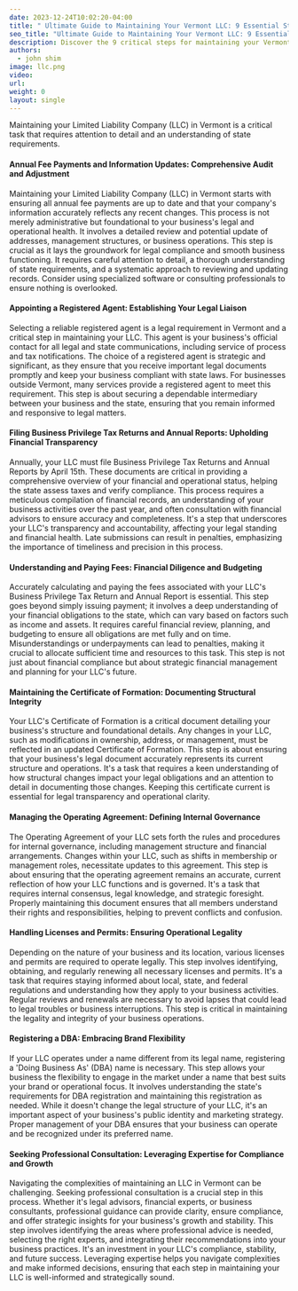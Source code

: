 ```yaml
---
date: 2023-12-24T10:02:20-04:00
title: " Ultimate Guide to Maintaining Your Vermont LLC: 9 Essential Steps for Compliance and Growth "
seo_title: "Ultimate Guide to Maintaining Your Vermont LLC: 9 Essential Steps for Compliance and Growth"
description: Discover the 9 critical steps for maintaining your Vermont LLC's legal standing and fostering growth. Our comprehensive guide covers everything from annual updates and appointing a registered agent to managing financial obligations and leveraging expert advice. Stay compliant, avoid penalties, and ensure your LLC thrives in the Vermont business environment with our in-depth, step-by-step approach.
authors:
  - john shim
image: llc.png
video:
url: 
weight: 0
layout: single
---
```


Maintaining your Limited Liability Company (LLC) in Vermont is a critical task that requires attention to detail and an understanding of state requirements.

#### Annual Fee Payments and Information Updates: Comprehensive Audit and Adjustment

Maintaining your Limited Liability Company (LLC) in Vermont starts with ensuring all annual fee payments are up to date and that your company's information accurately reflects any recent changes. This process is not merely administrative but foundational to your business's legal and operational health. It involves a detailed review and potential update of addresses, management structures, or business operations. This step is crucial as it lays the groundwork for legal compliance and smooth business functioning. It requires careful attention to detail, a thorough understanding of state requirements, and a systematic approach to reviewing and updating records. Consider using specialized software or consulting professionals to ensure nothing is overlooked.

#### Appointing a Registered Agent: Establishing Your Legal Liaison

Selecting a reliable registered agent is a legal requirement in Vermont and a critical step in maintaining your LLC. This agent is your business's official contact for all legal and state communications, including service of process and tax notifications. The choice of a registered agent is strategic and significant, as they ensure that you receive important legal documents promptly and keep your business compliant with state laws. For businesses outside Vermont, many services provide a registered agent to meet this requirement. This step is about securing a dependable intermediary between your business and the state, ensuring that you remain informed and responsive to legal matters.

#### Filing Business Privilege Tax Returns and Annual Reports: Upholding Financial Transparency

Annually, your LLC must file Business Privilege Tax Returns and Annual Reports by April 15th. These documents are critical in providing a comprehensive overview of your financial and operational status, helping the state assess taxes and verify compliance. This process requires a meticulous compilation of financial records, an understanding of your business activities over the past year, and often consultation with financial advisors to ensure accuracy and completeness. It's a step that underscores your LLC's transparency and accountability, affecting your legal standing and financial health. Late submissions can result in penalties, emphasizing the importance of timeliness and precision in this process.

#### Understanding and Paying Fees: Financial Diligence and Budgeting

Accurately calculating and paying the fees associated with your LLC's Business Privilege Tax Return and Annual Report is essential. This step goes beyond simply issuing payment; it involves a deep understanding of your financial obligations to the state, which can vary based on factors such as income and assets. It requires careful financial review, planning, and budgeting to ensure all obligations are met fully and on time. Misunderstandings or underpayments can lead to penalties, making it crucial to allocate sufficient time and resources to this task. This step is not just about financial compliance but about strategic financial management and planning for your LLC's future.

#### Maintaining the Certificate of Formation: Documenting Structural Integrity

Your LLC's Certificate of Formation is a critical document detailing your business's structure and foundational details. Any changes in your LLC, such as modifications in ownership, address, or management, must be reflected in an updated Certificate of Formation. This step is about ensuring that your business's legal document accurately represents its current structure and operations. It's a task that requires a keen understanding of how structural changes impact your legal obligations and an attention to detail in documenting those changes. Keeping this certificate current is essential for legal transparency and operational clarity.

#### Managing the Operating Agreement: Defining Internal Governance

The Operating Agreement of your LLC sets forth the rules and procedures for internal governance, including management structure and financial arrangements. Changes within your LLC, such as shifts in membership or management roles, necessitate updates to this agreement. This step is about ensuring that the operating agreement remains an accurate, current reflection of how your LLC functions and is governed. It's a task that requires internal consensus, legal knowledge, and strategic foresight. Properly maintaining this document ensures that all members understand their rights and responsibilities, helping to prevent conflicts and confusion.

#### Handling Licenses and Permits: Ensuring Operational Legality

Depending on the nature of your business and its location, various licenses and permits are required to operate legally. This step involves identifying, obtaining, and regularly renewing all necessary licenses and permits. It's a task that requires staying informed about local, state, and federal regulations and understanding how they apply to your business activities. Regular reviews and renewals are necessary to avoid lapses that could lead to legal troubles or business interruptions. This step is critical in maintaining the legality and integrity of your business operations.

#### Registering a DBA: Embracing Brand Flexibility

If your LLC operates under a name different from its legal name, registering a 'Doing Business As' (DBA) name is necessary. This step allows your business the flexibility to engage in the market under a name that best suits your brand or operational focus. It involves understanding the state's requirements for DBA registration and maintaining this registration as needed. While it doesn't change the legal structure of your LLC, it's an important aspect of your business's public identity and marketing strategy. Proper management of your DBA ensures that your business can operate and be recognized under its preferred name.

####  Seeking Professional Consultation: Leveraging Expertise for Compliance and Growth

Navigating the complexities of maintaining an LLC in Vermont can be challenging. Seeking professional consultation is a crucial step in this process. Whether it's legal advisors, financial experts, or business consultants, professional guidance can provide clarity, ensure compliance, and offer strategic insights for your business's growth and stability. This step involves identifying the areas where professional advice is needed, selecting the right experts, and integrating their recommendations into your business practices. It's an investment in your LLC's compliance, stability, and future success. Leveraging expertise helps you navigate complexities and make informed decisions, ensuring that each step in maintaining your LLC is well-informed and strategically sound.